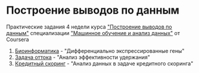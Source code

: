 # Построение выводов по данным

Практические задания 4 недели курса ["Построение выводов по данным"](https://www.coursera.org/learn/stats-for-data-analysis) специализации ["Машинное обучение и анализ данных"](https://www.coursera.org/specializations/machine-learning-data-analysis) от Coursera

1. [Биоинформатика](https://github.com/Komsomolochka/stats-for-data-analysis/tree/main/bioinformatics) - "Дифференциально экспрессированные гены"
2. [Задача оттока](https://github.com/Komsomolochka/stats-for-data-analysis/tree/main/churn_analysis) - "Анализ эффективности удержания"
3. [Кредитный скоринг](https://github.com/Komsomolochka/stats-for-data-analysis/tree/main/credit_scoring) - "Анализ данных в задаче кредитного скоринга"
